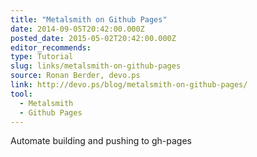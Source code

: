 ```yaml
---
title: "Metalsmith on Github Pages"
date: 2014-09-05T20:42:00.000Z
posted_date: 2015-05-02T20:42:00.000Z
editor_recommends:
type: Tutorial
slug: links/metalsmith-on-github-pages
source: Ronan Berder, devo.ps
link: http://devo.ps/blog/metalsmith-on-github-pages/
tool:
  - Metalsmith
  - Github Pages
---
```

Automate building and pushing to gh-pages



